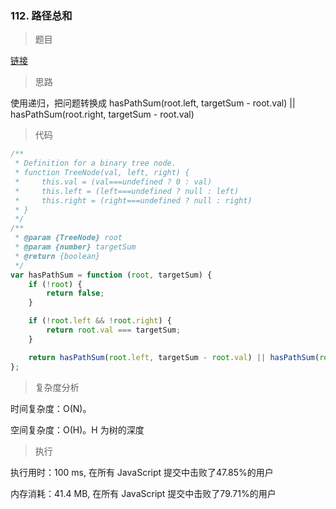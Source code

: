 ### 112. 路径总和

> 题目

[链接](https://leetcode-cn.com/problems/path-sum/)

> 思路

使用递归，把问题转换成 hasPathSum(root.left, targetSum - root.val) || hasPathSum(root.right, targetSum - root.val)

> 代码

```js
/**
 * Definition for a binary tree node.
 * function TreeNode(val, left, right) {
 *     this.val = (val===undefined ? 0 : val)
 *     this.left = (left===undefined ? null : left)
 *     this.right = (right===undefined ? null : right)
 * }
 */
/**
 * @param {TreeNode} root
 * @param {number} targetSum
 * @return {boolean}
 */
var hasPathSum = function (root, targetSum) {
    if (!root) {
        return false;
    }

    if (!root.left && !root.right) {
        return root.val === targetSum;
    }

    return hasPathSum(root.left, targetSum - root.val) || hasPathSum(root.right, targetSum - root.val)
};
```

> 复杂度分析

时间复杂度：O(N)。

空间复杂度：O(H)。H 为树的深度

> 执行

执行用时：100 ms, 在所有 JavaScript 提交中击败了47.85%的用户

内存消耗：41.4 MB, 在所有 JavaScript 提交中击败了79.71%的用户
